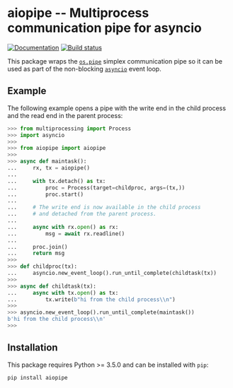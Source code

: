 # aiopipe -- Multiprocess communication pipe for asyncio

[![Documentation](https://img.shields.io/badge/docs-blue.svg)](http://kchmck.github.io/pdoc/aiopipe/)
[![Build status](https://img.shields.io/circleci/project/github/kchmck/aiopipe/master.svg)](https://circleci.com/gh/kchmck/aiopipe)

This package wraps the [`os.pipe`](https://docs.python.org/3/library/os.html#os.pipe)
simplex communication pipe so it can be used as part of the non-blocking
[`asyncio`](https://docs.python.org/3/library/asyncio.html) event loop.

## Example

The following example opens a pipe with the write end in the child process and the read
end in the parent process:

```python
>>> from multiprocessing import Process
>>> import asyncio
>>>
>>> from aiopipe import aiopipe
>>>
>>> async def maintask():
...     rx, tx = aiopipe()
...
...     with tx.detach() as tx:
...         proc = Process(target=childproc, args=(tx,))
...         proc.start()
...
...     # The write end is now available in the child process
...     # and detached from the parent process.
...
...     async with rx.open() as rx:
...         msg = await rx.readline()
...
...     proc.join()
...     return msg
>>>
>>> def childproc(tx):
...     asyncio.new_event_loop().run_until_complete(childtask(tx))
>>>
>>> async def childtask(tx):
...     async with tx.open() as tx:
...         tx.write(b"hi from the child process\\n")
>>>
>>> asyncio.new_event_loop().run_until_complete(maintask())
b'hi from the child process\\n'
>>>
```

## Installation

This package requires Python >= 3.5.0 and can be installed with `pip`:
```
pip install aiopipe
```
